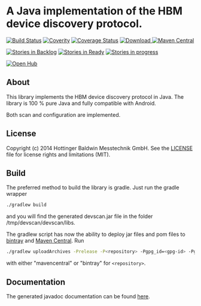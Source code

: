 # A Java implementation of the HBM device discovery protocol.

[![Build Status](https://travis-ci.org/HBM/java-scan.svg?branch=master)](https://travis-ci.org/HBM/java-scan)
[![Coverity](https://scan.coverity.com/projects/5097/badge.svg)](https://scan.coverity.com/projects/5097)
[![Coverage Status](https://coveralls.io/repos/github/HBM/java-scan/badge.svg?branch=master)](https://coveralls.io/github/HBM/java-scan?branch=master)
[ ![Download](https://api.bintray.com/packages/hbm/java/devscan/images/download.svg) ](https://bintray.com/hbm/java/devscan/_latestVersion)
[![Maven Central](https://maven-badges.herokuapp.com/maven-central/com.hbm/devscan/badge.svg)](https://maven-badges.herokuapp.com/maven-central/com.hbm/devscan)

[![Stories in Backlog](https://badge.waffle.io/HBM/java-scan.png?label=backlog&title=Backlog)](https://waffle.io/HBM/java-scan)
[![Stories in Ready](https://badge.waffle.io/HBM/java-scan.png?label=ready&title=Ready)](https://waffle.io/HBM/java-scan)
[![Stories in progress](https://badge.waffle.io/HBM/java-scan.png?label=in%20progress&title=In%20Progress)](https://waffle.io/HBM/java-scan)

[![Open Hub](https://img.shields.io/badge/Open-Hub-0185CA.svg)](https://www.openhub.net/p/java-scan)

## About
This library implements the HBM device discovery protocol in  Java. The
library is 100 % pure Java and fully compatible with Android.

Both scan and configuration are implemented.

## License

Copyright (c) 2014 Hottinger Baldwin Messtechnik GmbH. See the
[LICENSE](LICENSE) file for license rights and limitations (MIT).

## Build

The preferred method to build the library is gradle. Just run the gradle wrapper
```bash
./gradlew build
```
and you will find the generated devscan.jar file in the folder
/tmp/devscan/devscan/libs.

The gradlew script has now the ability to deploy jar files and 
pom files to [bintray](https://bintray.com/) and
[Maven Central](http://search.maven.org/). Run
```bash
./gradlew uploadArchives -Prelease -P<repository> -Pgpg_id=<gpg-id> -Pgpg_secring=<path/to/secring.gpg> -Pgpg_passphrase=<gpg-passphrase> -PrepositoryUsername=<name> -PrepositoryPassword=<passwd
```
with either "mavencentral" or "bintray" for `<repository>`.

## Documentation

The generated javadoc documentation can be found
[here](http://hbm.github.io/java-scan/javadoc/).
